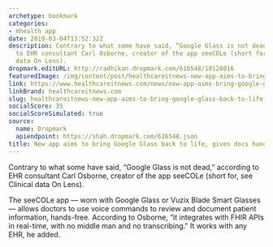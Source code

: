 ```yaml
---
archetype: bookmark
categories:
- mhealth app
date: 2019-03-04T13:52:32Z
description: Contrary to what some have said, “Google Glass is not dead,” according
  to EHR consultant Carl Osborne, creator of the app seeCOLe (short for, see Clinical
  data On Lens).
dropmark.editURL: http://radhikan.dropmark.com/616548/18128016
featuredImage: /img/content/post/healthcareitnews-new-app-aims-to-bring-google-glass-back-to-life-gives-docs-hands-free-ehr.png
link: https://www.healthcareitnews.com/news/new-app-aims-bring-google-glass-back-life-gives-docs-hands-free-ehr
linkBrand: healthcareitnews.com
slug: healthcareitnews-new-app-aims-to-bring-google-glass-back-to-life-gives-docs-hands-free-ehr
socialScore: 35
socialScoreSimulated: true
source:
  name: Dropmark
  apiendpoint: https://shah.dropmark.com/616548.json
title: New app aims to bring Google Glass back to life, gives docs hands-free EHR
---
```

Contrary to what some have said, “Google Glass is not dead,” according to EHR consultant Carl Osborne, creator of the app seeCOLe (short for, see Clinical data On Lens).

The seeCOLe app — worn with Google Glass or Vuzix Blade Smart Glasses — allows doctors to use voice commands to review and document patient information, hands-free. According to Osborne, “it integrates with FHIR APIs in real-time, with no middle man and no transcribing.” It works with any EHR, he added.


